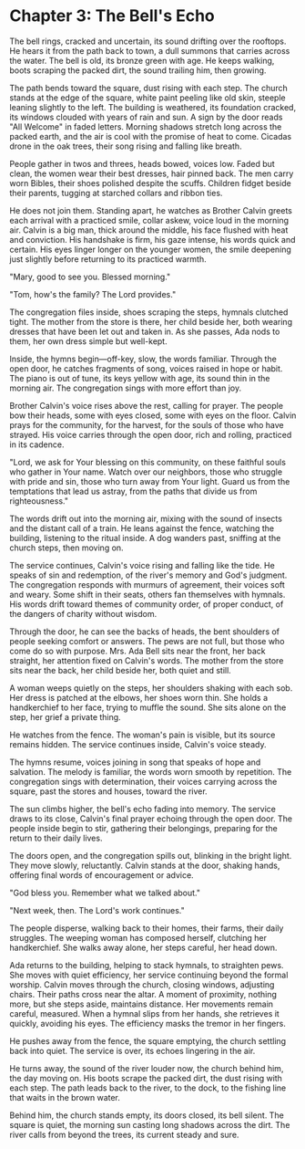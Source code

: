 # Chapter 3: The Bell's Echo

The bell rings, cracked and uncertain, its sound drifting over the rooftops. He hears it from the path back to town, a dull summons that carries across the water. The bell is old, its bronze green with age. He keeps walking, boots scraping the packed dirt, the sound trailing him, then growing.

The path bends toward the square, dust rising with each step. The church stands at the edge of the square, white paint peeling like old skin, steeple leaning slightly to the left. The building is weathered, its foundation cracked, its windows clouded with years of rain and sun. A sign by the door reads "All Welcome" in faded letters. Morning shadows stretch long across the packed earth, and the air is cool with the promise of heat to come. Cicadas drone in the oak trees, their song rising and falling like breath.

People gather in twos and threes, heads bowed, voices low. Faded but clean, the women wear their best dresses, hair pinned back. The men carry worn Bibles, their shoes polished despite the scuffs. Children fidget beside their parents, tugging at starched collars and ribbon ties.

He does not join them. Standing apart, he watches as Brother Calvin greets each arrival with a practiced smile, collar askew, voice loud in the morning air. Calvin is a big man, thick around the middle, his face flushed with heat and conviction. His handshake is firm, his gaze intense, his words quick and certain. His eyes linger longer on the younger women, the smile deepening just slightly before returning to its practiced warmth.

"Mary, good to see you. Blessed morning."

"Tom, how's the family? The Lord provides."

The congregation files inside, shoes scraping the steps, hymnals clutched tight. The mother from the store is there, her child beside her, both wearing dresses that have been let out and taken in. As she passes, Ada nods to them, her own dress simple but well-kept.

Inside, the hymns begin—off-key, slow, the words familiar. Through the open door, he catches fragments of song, voices raised in hope or habit. The piano is out of tune, its keys yellow with age, its sound thin in the morning air. The congregation sings with more effort than joy.

Brother Calvin's voice rises above the rest, calling for prayer. The people bow their heads, some with eyes closed, some with eyes on the floor. Calvin prays for the community, for the harvest, for the souls of those who have strayed. His voice carries through the open door, rich and rolling, practiced in its cadence.

"Lord, we ask for Your blessing on this community, on these faithful souls who gather in Your name. Watch over our neighbors, those who struggle with pride and sin, those who turn away from Your light. Guard us from the temptations that lead us astray, from the paths that divide us from righteousness."

The words drift out into the morning air, mixing with the sound of insects and the distant call of a train. He leans against the fence, watching the building, listening to the ritual inside. A dog wanders past, sniffing at the church steps, then moving on.

The service continues, Calvin's voice rising and falling like the tide. He speaks of sin and redemption, of the river's memory and God's judgment. The congregation responds with murmurs of agreement, their voices soft and weary. Some shift in their seats, others fan themselves with hymnals. His words drift toward themes of community order, of proper conduct, of the dangers of charity without wisdom.

Through the door, he can see the backs of heads, the bent shoulders of people seeking comfort or answers. The pews are not full, but those who come do so with purpose. Mrs. Ada Bell sits near the front, her back straight, her attention fixed on Calvin's words. The mother from the store sits near the back, her child beside her, both quiet and still.

A woman weeps quietly on the steps, her shoulders shaking with each sob. Her dress is patched at the elbows, her shoes worn thin. She holds a handkerchief to her face, trying to muffle the sound. She sits alone on the step, her grief a private thing.

He watches from the fence. The woman's pain is visible, but its source remains hidden. The service continues inside, Calvin's voice steady.

The hymns resume, voices joining in song that speaks of hope and salvation. The melody is familiar, the words worn smooth by repetition. The congregation sings with determination, their voices carrying across the square, past the stores and houses, toward the river.

The sun climbs higher, the bell's echo fading into memory. The service draws to its close, Calvin's final prayer echoing through the open door. The people inside begin to stir, gathering their belongings, preparing for the return to their daily lives.

The doors open, and the congregation spills out, blinking in the bright light. They move slowly, reluctantly. Calvin stands at the door, shaking hands, offering final words of encouragement or advice.

"God bless you. Remember what we talked about."

"Next week, then. The Lord's work continues."

The people disperse, walking back to their homes, their farms, their daily struggles. The weeping woman has composed herself, clutching her handkerchief. She walks away alone, her steps careful, her head down.

Ada returns to the building, helping to stack hymnals, to straighten pews. She moves with quiet efficiency, her service continuing beyond the formal worship. Calvin moves through the church, closing windows, adjusting chairs. Their paths cross near the altar. A moment of proximity, nothing more, but she steps aside, maintains distance. Her movements remain careful, measured. When a hymnal slips from her hands, she retrieves it quickly, avoiding his eyes. The efficiency masks the tremor in her fingers.

He pushes away from the fence, the square emptying, the church settling back into quiet. The service is over, its echoes lingering in the air.

He turns away, the sound of the river louder now, the church behind him, the day moving on. His boots scrape the packed dirt, the dust rising with each step. The path leads back to the river, to the dock, to the fishing line that waits in the brown water.

Behind him, the church stands empty, its doors closed, its bell silent. The square is quiet, the morning sun casting long shadows across the dirt. The river calls from beyond the trees, its current steady and sure. 